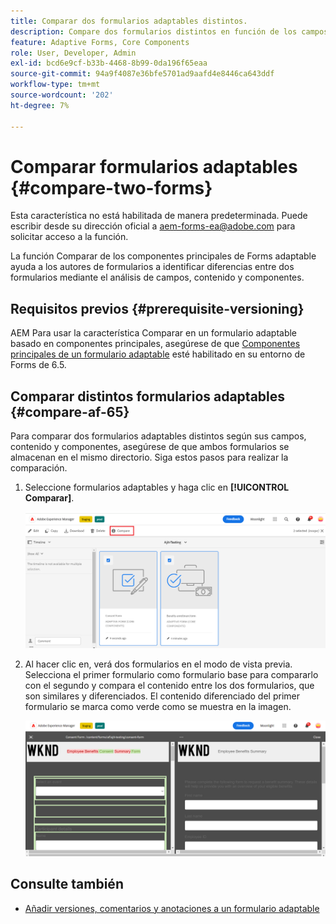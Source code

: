 ```yaml
---
title: Comparar dos formularios adaptables distintos.
description: Compare dos formularios distintos en función de los campos, el contenido y los componentes del formulario.
feature: Adaptive Forms, Core Components
role: User, Developer, Admin
exl-id: bcd6e9cf-b33b-4468-8b99-0da196f65eaa
source-git-commit: 94a9f4087e36bfe5701ad9aafd4e8446ca643ddf
workflow-type: tm+mt
source-wordcount: '202'
ht-degree: 7%

---
```


# Comparar formularios adaptables {#compare-two-forms}

<!--
<span class="preview"> This feature is under the early adopter program. If you’re interested in joining our early access program for this feature, send an email from your official address to aem-forms-ea@adobe.com to request access </span>
-->

<span class="preview">Esta característica no está habilitada de manera predeterminada. Puede escribir desde su dirección oficial a aem-forms-ea@adobe.com para solicitar acceso a la función.</span>

La función Comparar de los componentes principales de Forms adaptable ayuda a los autores de formularios a identificar diferencias entre dos formularios mediante el análisis de campos, contenido y componentes.

## Requisitos previos {#prerequisite-versioning}

AEM Para usar la característica Comparar en un formulario adaptable basado en componentes principales, asegúrese de que [Componentes principales de un formulario adaptable](https://experienceleague.adobe.com/en/docs/experience-manager-65/content/forms/adaptive-forms-core-components/enable-adaptive-forms-core-components) esté habilitado en su entorno de Forms de 6.5.

## Comparar distintos formularios adaptables {#compare-af-65}

Para comparar dos formularios adaptables distintos según sus campos, contenido y componentes, asegúrese de que ambos formularios se almacenan en el mismo directorio. Siga estos pasos para realizar la comparación.

1. Seleccione formularios adaptables y haga clic en **[!UICONTROL Comparar]**.

   ![Comparar formularios adaptables](/help/forms/using/assets/compare-two-forms.png)

1. Al hacer clic en, verá dos formularios en el modo de vista previa. Selecciona el primer formulario como formulario base para compararlo con el segundo y compara el contenido entre los dos formularios, que son similares y diferenciados. El contenido diferenciado del primer formulario se marca como verde como se muestra en la imagen.

   ![Formularios comparados](/help/forms/using/assets/compared-forms.png)

## Consulte también

* [Añadir versiones, comentarios y anotaciones a un formulario adaptable](/help/forms/using/add-versioning-reviews-comments.md)

